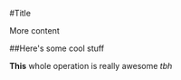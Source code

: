 <head>
	<title>Index</title>
	<meta charset="utf-8">
	<style type="text/css">
		<<< page-style.css >>>
	</style>
</head>

#Title

More content

##Here's some cool stuff

**This** whole operation is really awesome *tbh*